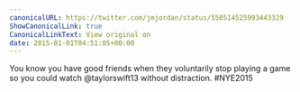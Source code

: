 ```yaml
---
canonicalURL: https://twitter.com/jmjordan/status/550514525993443329
ShowCanonicalLink: true
CanonicalLinkText: View original on
date: 2015-01-01T04:51:05+00:00
---
```

You know you have good friends when they voluntarily stop playing a game so you could watch @taylorswift13 without distraction. #NYE2015